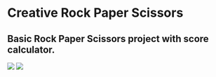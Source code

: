 # Creative Rock Paper Scissors

## Basic Rock Paper Scissors project with score calculator.

<img src="https://drive.google.com/uc?export=view&id=1bb62x-UOIRAbuRpAjb5YRUnenw8cBhXQ">
<img src="https://drive.google.com/uc?export=view&id=1bb62x-UOIRAbuRpAjb5YRUnenw8cBhXQ">
